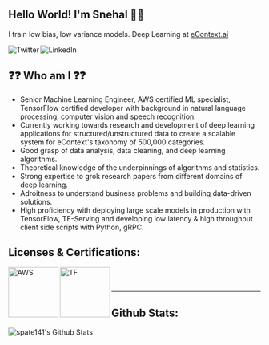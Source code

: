 ## Hello World! I'm Snehal 👋🏻
I train low bias, low variance models. Deep Learning at <a href="https://www.econtext.ai/">eContext.ai</a>

<a href="https://twitter.com/intent/follow?original_referer=https%3A%2F%2Fgithub.com%2Fspate141&screen_name=__snehal__"><img align="left" alt="Twitter" src="https://img.shields.io/twitter/follow/__snehal__?color=1DA1F2&logo=twitter&style=for-the-badge" /></a>
<a href="https://www.linkedin.com/in/spatel141/"><img align="left" alt="LinkedIn" src="https://img.shields.io/badge/linkedin-%230077B5.svg?&style=for-the-badge&logo=linkedin&logoColor=white" /></a>
<br />

## ❓❓ Who am I ❓❓
- Senior Machine Learning Engineer, AWS certified ML specialist, TensorFlow certified developer with background in natural language processing, computer vision and speech recognition.
- Currently working towards research and development of deep learning applications for structured/unstructured data to create a scalable system for eContext's taxonomy of 500,000 categories.
- Good grasp of data analysis, data cleaning, and deep learning algorithms.
- Theoretical knowledge of the underpinnings of algorithms and statistics.
- Strong expertise to grok research papers from different domains of deep learning.
- Adroitness to understand business problems and building data-driven solutions.
- High proficiency with deploying large scale models in production with TensorFlow, TF-Serving and developing low latency & high throughput client side scripts with Python, gRPC.

## Licenses & Certifications:
<a href="https://www.youracclaim.com/badges/d2d63529-168f-4167-820a-d979df1e9c13/linked_in_profile"><img align="left" alt="AWS" width="100px" src="https://d1.awsstatic.com/training-and-certification/Certification%20Badges/AWS-Certified_Machine-Learning_Specialty_512x512.6ac490d15fe033a3d67ca544ecd0bcbcb10d391a.png" />
<a href="https://www.credential.net/8843109a-05ae-497d-884d-6c7809b96154"><img align="left" alt="TF" width="100px" src="https://developers.google.com/certification/directory/images/badges/tensorflow_developer.png" /></a>
<br />
<br />

---

## Github Stats:
<img alt="spate141's Github Stats" src="https://github-readme-stats.codestackr.vercel.app/api?username=spate141&show_icons=true&hide_border=true" />